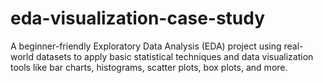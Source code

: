 # eda-visualization-case-study
A beginner-friendly Exploratory Data Analysis (EDA) project using real-world datasets to apply basic statistical techniques and data visualization tools like bar charts, histograms, scatter plots, box plots, and more.
